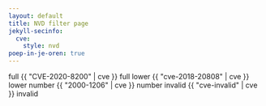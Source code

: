 ```yaml
---
layout: default
title: NVD filter page
jekyll-secinfo: 
  cve: 
    style: nvd
poep-in-je-oren: true
---
```


full {{ "CVE-2020-8200" | cve }} full
lower {{ "cve-2018-20808" | cve }} lower
number {{ "2000-1206" | cve }} number
invalid {{ "cve-invalid" | cve }} invalid


